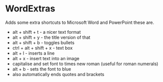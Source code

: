 # WordExtras

Adds some extra shortcuts to Microsoft Word and PowerPoint these are.
+ alt + shift + t - a nicer text format
+ alt + shift + y - the title version of that
+ alt + shift + b -  toggles bullets
+ ctrl + alt + shift + x - text box
+ alt + l - inserts  a line
+ alt + x - insert text into an image
+ capitalise and set font to times new roman (useful for roman numerals)
+ alt + b - sets the font to blue
+ also automatically ends quotes and brackets
